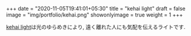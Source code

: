+++
date = "2020-11-05T19:41:01+05:30"
title = "kehai light"
draft = false
image = "img/portfolio/kehai.png"
showonlyimage = true
weight = 1
+++

[kehai light]()は光のゆらめきにより, 遠く離れた人にも気配を伝えるライトです.

